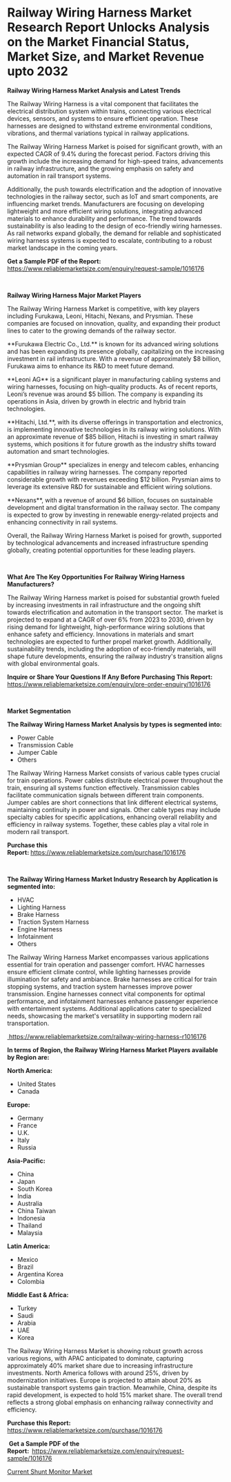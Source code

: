 <p><h1>Railway Wiring Harness Market Research Report Unlocks Analysis on the Market Financial Status, Market Size, and Market Revenue upto 2032</h1></p><p><strong>Railway Wiring Harness Market Analysis and Latest Trends</strong></p>
<p><p>The Railway Wiring Harness is a vital component that facilitates the electrical distribution system within trains, connecting various electrical devices, sensors, and systems to ensure efficient operation. These harnesses are designed to withstand extreme environmental conditions, vibrations, and thermal variations typical in railway applications. </p><p>The Railway Wiring Harness Market is poised for significant growth, with an expected CAGR of 9.4% during the forecast period. Factors driving this growth include the increasing demand for high-speed trains, advancements in railway infrastructure, and the growing emphasis on safety and automation in rail transport systems. </p><p>Additionally, the push towards electrification and the adoption of innovative technologies in the railway sector, such as IoT and smart components, are influencing market trends. Manufacturers are focusing on developing lightweight and more efficient wiring solutions, integrating advanced materials to enhance durability and performance. The trend towards sustainability is also leading to the design of eco-friendly wiring harnesses. As rail networks expand globally, the demand for reliable and sophisticated wiring harness systems is expected to escalate, contributing to a robust market landscape in the coming years.</p></p>
<p><strong>Get a Sample PDF of the Report:&nbsp;</strong> <a href="https://www.reliablemarketsize.com/enquiry/request-sample/1016176?utm_campaign=3345&utm_medium=2&utm_source=Github&utm_content=ia&utm_term=06042025&utm_id=railway-wiring-harness">https://www.reliablemarketsize.com/enquiry/request-sample/1016176</a></p>
<p>&nbsp;</p>
<p><strong>Railway Wiring Harness Major Market Players</strong></p>
<p><p>The Railway Wiring Harness Market is competitive, with key players including Furukawa, Leoni, Hitachi, Nexans, and Prysmian. These companies are focused on innovation, quality, and expanding their product lines to cater to the growing demands of the railway sector.</p><p>**Furukawa Electric Co., Ltd.** is known for its advanced wiring solutions and has been expanding its presence globally, capitalizing on the increasing investment in rail infrastructure. With a revenue of approximately $8 billion, Furukawa aims to enhance its R&D to meet future demand.</p><p>**Leoni AG** is a significant player in manufacturing cabling systems and wiring harnesses, focusing on high-quality products. As of recent reports, Leoni’s revenue was around $5 billion. The company is expanding its operations in Asia, driven by growth in electric and hybrid train technologies.</p><p>**Hitachi, Ltd.**, with its diverse offerings in transportation and electronics, is implementing innovative technologies in its railway wiring solutions. With an approximate revenue of $85 billion, Hitachi is investing in smart railway systems, which positions it for future growth as the industry shifts toward automation and smart technologies.</p><p>**Prysmian Group** specializes in energy and telecom cables, enhancing capabilities in railway wiring harnesses. The company reported considerable growth with revenues exceeding $12 billion. Prysmian aims to leverage its extensive R&D for sustainable and efficient wiring solutions.</p><p>**Nexans**, with a revenue of around $6 billion, focuses on sustainable development and digital transformation in the railway sector. The company is expected to grow by investing in renewable energy-related projects and enhancing connectivity in rail systems.</p><p>Overall, the Railway Wiring Harness Market is poised for growth, supported by technological advancements and increased infrastructure spending globally, creating potential opportunities for these leading players.</p></p>
<p>&nbsp;</p>
<p><strong>What Are The Key Opportunities For Railway Wiring Harness Manufacturers?</strong></p>
<p><p>The Railway Wiring Harness market is poised for substantial growth fueled by increasing investments in rail infrastructure and the ongoing shift towards electrification and automation in the transport sector. The market is projected to expand at a CAGR of over 6% from 2023 to 2030, driven by rising demand for lightweight, high-performance wiring solutions that enhance safety and efficiency. Innovations in materials and smart technologies are expected to further propel market growth. Additionally, sustainability trends, including the adoption of eco-friendly materials, will shape future developments, ensuring the railway industry's transition aligns with global environmental goals.</p></p>
<p><strong>Inquire or Share Your Questions If Any Before Purchasing This Report:</strong> <a href="https://www.reliablemarketsize.com/enquiry/pre-order-enquiry/1016176?utm_campaign=3345&utm_medium=2&utm_source=Github&utm_content=ia&utm_term=06042025&utm_id=railway-wiring-harness">https://www.reliablemarketsize.com/enquiry/pre-order-enquiry/1016176</a></p>
<p>&nbsp;</p>
<p><strong>Market Segmentation</strong></p>
<p><strong>The Railway Wiring Harness Market Analysis by types is segmented into:</strong></p>
<p><ul><li>Power Cable</li><li>Transmission Cable</li><li>Jumper Cable</li><li>Others</li></ul></p>
<p><p>The Railway Wiring Harness Market consists of various cable types crucial for train operations. Power cables distribute electrical power throughout the train, ensuring all systems function effectively. Transmission cables facilitate communication signals between different train components. Jumper cables are short connections that link different electrical systems, maintaining continuity in power and signals. Other cable types may include specialty cables for specific applications, enhancing overall reliability and efficiency in railway systems. Together, these cables play a vital role in modern rail transport.</p></p>
<p><strong>Purchase this Report:&nbsp;</strong><a href="https://www.reliablemarketsize.com/purchase/1016176?utm_campaign=3345&utm_medium=2&utm_source=Github&utm_content=ia&utm_term=06042025&utm_id=railway-wiring-harness">https://www.reliablemarketsize.com/purchase/1016176</a></p>
<p>&nbsp;</p>
<p><strong>The Railway Wiring Harness Market Industry Research by Application is segmented into:</strong></p>
<p><ul><li>HVAC</li><li>Lighting Harness</li><li>Brake Harness</li><li>Traction System Harness</li><li>Engine Harness</li><li>Infotainment</li><li>Others</li></ul></p>
<p><p>The Railway Wiring Harness Market encompasses various applications essential for train operation and passenger comfort. HVAC harnesses ensure efficient climate control, while lighting harnesses provide illumination for safety and ambiance. Brake harnesses are critical for train stopping systems, and traction system harnesses improve power transmission. Engine harnesses connect vital components for optimal performance, and infotainment harnesses enhance passenger experience with entertainment systems. Additional applications cater to specialized needs, showcasing the market's versatility in supporting modern rail transportation.</p></p>
<p><a href="https://www.reliablemarketsize.com/railway-wiring-harness-r1016176?utm_campaign=3345&utm_medium=2&utm_source=Github&utm_content=ia&utm_term=06042025&utm_id=railway-wiring-harness">&nbsp;https://www.reliablemarketsize.com/railway-wiring-harness-r1016176</a></p>
<p><strong>In terms of Region, the Railway Wiring Harness Market Players available by Region are:</strong></p>
<p>
    <p> <strong> North America: </strong>
        <ul>
            <li>United States</li>
            <li>Canada</li>
        </ul>
        </p> 
    <p> <strong> Europe: </strong>
        <ul>
            <li>Germany</li>
            <li>France</li>
            <li>U.K.</li>
            <li>Italy</li>
            <li>Russia</li>
        </ul>
        </p> 
    <p> <strong> Asia-Pacific: </strong>
        <ul>
            <li>China</li>
            <li>Japan</li>
            <li>South Korea</li>
            <li>India</li>
            <li>Australia</li>
            <li>China Taiwan</li>
            <li>Indonesia</li>
            <li>Thailand</li>
            <li>Malaysia</li>
        </ul>
        </p> 
    <p> <strong> Latin America: </strong>
        <ul>
            <li>Mexico</li>
            <li>Brazil</li>
            <li>Argentina Korea</li>
            <li>Colombia</li>
        </ul>
        </p> 
    <p> <strong> Middle East & Africa: </strong>
        <ul>
            <li>Turkey</li>
            <li>Saudi</li>
            <li>Arabia</li>
            <li>UAE</li>
            <li>Korea</li>
        </ul>
    </p>
    </p>
<p><p>The Railway Wiring Harness Market is showing robust growth across various regions, with APAC anticipated to dominate, capturing approximately 40% market share due to increasing infrastructure investments. North America follows with around 25%, driven by modernization initiatives. Europe is projected to attain about 20% as sustainable transport systems gain traction. Meanwhile, China, despite its rapid development, is expected to hold 15% market share. The overall trend reflects a strong global emphasis on enhancing railway connectivity and efficiency.</p></p>
<p><strong>Purchase this Report: </strong><a href="https://www.reliablemarketsize.com/purchase/1016176?utm_campaign=3345&utm_medium=2&utm_source=Github&utm_content=ia&utm_term=06042025&utm_id=railway-wiring-harness">https://www.reliablemarketsize.com/purchase/1016176</a></p>
<p>&nbsp;<strong>Get a Sample PDF of the Report:&nbsp;&nbsp;</strong><a href="https://www.reliablemarketsize.com/enquiry/request-sample/1016176?utm_campaign=3345&utm_medium=2&utm_source=Github&utm_content=ia&utm_term=06042025&utm_id=railway-wiring-harness">https://www.reliablemarketsize.com/enquiry/request-sample/1016176</a></p>
<p><strong></strong></p>
<p><p><a href="https://github.com/debowflaggqw/Market-Research-Report-List-1/blob/main/current-shunt-monitor-market.md?utm_campaign=3345&utm_medium=2&utm_source=Github&utm_content=ia&utm_term=06042025&utm_id=railway-wiring-harness">Current Shunt Monitor Market</a></p></p>